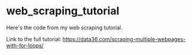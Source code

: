 # web_scraping_tutorial
Here's the code from my web scraping tutorial.

Link to the full tutorial: https://data36.com/scraping-multiple-webpages-with-for-loops/
